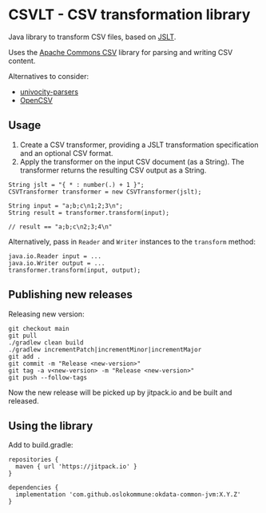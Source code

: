 CSVLT - CSV transformation library
==================================

Java library to transform CSV files, based on [JSLT](https://github.com/schibsted/jslt).

Uses the [Apache Commons CSV](http://commons.apache.org/proper/commons-csv/)
library for parsing and writing CSV content.

Alternatives to consider:
- [univocity-parsers](https://github.com/uniVocity/univocity-parsers)
- [OpenCSV](http://opencsv.sourceforge.net/)

## Usage

1. Create a CSV transformer, providing a JSLT transformation specification and an
   optional CSV format.
2. Apply the transformer on the input CSV document (as a String).
   The transformer returns the resulting CSV output as a String.

```$java
String jslt = "{ * : number(.) + 1 }";
CSVTransformer transformer = new CSVTransformer(jslt);

String input = "a;b;c\n1;2;3\n";
String result = transformer.transform(input);

// result == "a;b;c\n2;3;4\n"
```

Alternatively, pass in `Reader` and `Writer` instances to the `transform` method:
```$java
java.io.Reader input = ...
java.io.Writer output = ...
transformer.transform(input, output);
```


## Publishing new releases

Releasing new version:
```
git checkout main
git pull
./gradlew clean build
./gradlew incrementPatch|incrementMinor|incrementMajor
git add .
git commit -m "Release <new-version>"
git tag -a v<new-version> -m "Release <new-version>"
git push --follow-tags
```

Now the new release will be picked up by jitpack.io and be built and released.

## Using the library

Add to build.gradle:
```
repositories {
  maven { url 'https://jitpack.io' }
}

dependencies {
  implementation 'com.github.oslokommune:okdata-common-jvm:X.Y.Z'
}
```

